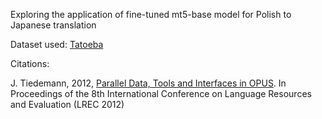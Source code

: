 Exploring the application of fine-tuned mt5-base model for Polish to Japanese translation

Dataset used: [Tatoeba](https://opus.nlpl.eu/Tatoeba/corpus/version/Tatoeba)

Citations:

J. Tiedemann, 2012, [Parallel Data, Tools and Interfaces in OPUS](http://www.lrec-conf.org/proceedings/lrec2012/pdf/463_Paper.pdf). In Proceedings of the 8th International Conference on Language Resources and Evaluation (LREC 2012) 
